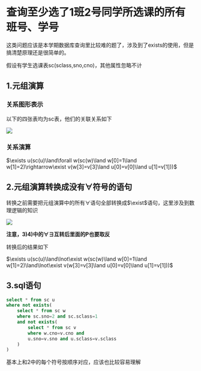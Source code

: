 # 查询至少选了1班2号同学所选课的所有班号、学号

这类问题应该是本学期数据库查询里比较难的题了，涉及到了exists的使用，但是搞清楚原理还是很简单的。

假设有学生选课表sc(sclass,sno,cno)，其他属性忽略不计

## 1.元组演算

### 关系图形表示

以下的四张表均为sc表，他们的关联关系如下

![](http://kuroweb.cf/picture/1609047251699.jpg)

### 关系演算

$\exists u(sc(u)\land\forall w(sc(w)\land w[0]=1\land w[1]=2)\rightarrow\exist v(w[3]=v[3]\land u[0]=v[0]\land u[1]=v[1]))$

## 2.元组演算转换成没有$\forall$符号的语句

转换之前需要把元组演算中的所有$\forall$语句全部转换成$\exist$语句，这里涉及到数理逻辑的知识

![](http://kuroweb.cf/picture/1604536821156.jpg)

**注意，3)4)中的$\forall\exists$互转后里面的P也要取反**

转换后的结果如下

$\exists u(sc(u)\land\lnot\exist w(sc(w)\land w[0]=1\land w[1]=2)\land\lnot\exist v(w[3]=v[3]\land u[0]=v[0]\land u[1]=v[1]))$



## 3.sql语句

```sql
select * from sc u
where not exists(
	select * from sc w
    where sc.sno=2 and sc.sclass=1
    and not exists(
    	select * from sc v
        where w.cno=v.cno and 
        u.sno=v.sno and u.sclass=v.sclass
    )
)
```

基本上和2中的每个符号按顺序对应，应该也比较容易理解



